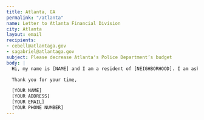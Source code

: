 ```yaml
---
title: Atlanta, GA
permalink: "/atlanta"
name: Letter to Atlanta Financial Division
city: Atlanta
layout: email
recipients:
- cebell@atlantaga.gov
- sagabriel@atlantaga.gov
subject: Please decrease Atlanta's Police Department’s budget
body: |
  Hi, my name is [NAME] and I am a resident of [NEIGHBORHOOD]. I am asking to redirect money away from the Atlanta PD and into the following social services: [LIST - Community Development, COVID Relief, Education, Parks & Recreation]. I request that an emergency meeting be called before the fiscal year goes into effect in order to deny the mayor's proposed budget and reallocate these funds to resources the citizens can benefit from.

  Thank you for your time,

  [YOUR NAME]
  [YOUR ADDRESS]
  [YOUR EMAIL]
  [YOUR PHONE NUMBER]
---
```


